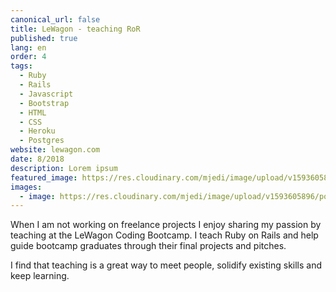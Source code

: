 ```yaml
---
canonical_url: false
title: LeWagon - teaching RoR
published: true
lang: en
order: 4
tags:
  - Ruby
  - Rails
  - Javascript
  - Bootstrap
  - HTML
  - CSS
  - Heroku
  - Postgres
website: lewagon.com
date: 8/2018
description: Lorem ipsum
featured_image: https://res.cloudinary.com/mjedi/image/upload/v1593605896/portfolio/lewagon.png
images:
  - image: https://res.cloudinary.com/mjedi/image/upload/v1593605896/portfolio/lewagon.png
---
```


When I am not working on freelance projects I enjoy sharing my passion by teaching at the LeWagon Coding Bootcamp. I teach Ruby on Rails and help guide bootcamp graduates through their final projects and pitches.


I find that teaching is a great way to meet people, solidify existing skills and keep learning.


